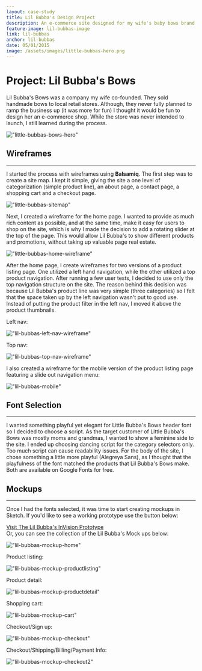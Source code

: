 ```yaml
---
layout: case-study
title: Lil Bubba's Design Project
description: An e-commerce site designed for my wife's baby bows brand. Work included wireframing, font selection, and responsive site design. This may be an older project but it nails the fundamentals of e-commerce.
feature-image: lil-bubbas-image
link: lil-bubbas
anchor: lil-bubbas
date: 05/01/2015
image: /assets/images/little-bubbas-hero.png
---
```


# Project: Lil Bubba's Bows

Lil Bubba's Bows was a company my wife co-founded. They sold handmade bows to local retail stores. Although, they never fully planned to ramp the business up (it was more for fun) I thought it would be fun to design her an e-commerce shop. While the store was never intended to launch, I still learned during the process.

!["little-bubbas-bows-hero"](/assets/images/lil-bubbas.png)

## Wireframes
---

I started the process with wireframes using **Balsamiq**.  The first step was to create a site map. I kept it simple, giving the site a one level of categorization (simple product line), an about page, a contact page, a shopping cart and a checkout page.

!["little-bubbas-sitemap"](/assets/images/lilbubbas-wireframe-sitemap.png)

Next, I created a wireframe for the home page. I wanted to provide as much rich content as possible, and at the same time, make it easy for users to shop on the site, which is why I made the decision to add a rotating slider at the top of the page. This would allow Lil Bubba's to show different products and promotions, without taking up valuable page real estate.

!["little-bubbas-home-wireframe"](/assets/images/lilbubbas-wireframe-home.png)

After the home page, I create wireframes for two versions of a product listing page. One utilized a left hand navigation, while the other utilized a top product navigation. After running a few user tests, I decided to use only the top navigation structure on the site. The reason behind this decision was because Lil Bubba's product line was very simple (three categories) so I felt that the space taken up by the left navigation wasn't put to good use. Instead of putting the product filter in the left nav, I moved it above the product thumbnails.

Left nav:

!["lil-bubbas-left-nav-wireframe"](/assets/images/lilbubbas-wireframe-productlisting1.png)

Top nav:

!["lil-bubbas-top-nav-wireframe"](/assets/images/lilbubbas-wireframe-productlisting2.png)

I also created a wireframe for the mobile version of the product listing page featuring a slide out navigation menu:

!["lil-bubbas-mobile"](/assets/images/lilbubbas-wireframe-mobile.png)

## Font Selection
---

I wanted something playful yet elegant for Little Bubba's Bows header font so I decided to choose a script. As the target customer of Little Bubba's Bows was mostly moms and grandmas, I wanted to show a feminine side to the site. I ended up choosing dancing script for the category selectors only. Too much script can cause readability issues. For the body of the site, I chose something a little more playful (Alegreya Sans), as I thought that the playfulness of the font matched the products that Lil Bubba's Bows make. Both are available on Google Fonts for free.

## Mockups
---

Once I had the fonts selected, it was time to start creating mockups in Sketch. If you'd like to see a working prototype use the button below:

<div class="case-button">
  <a href="https://invis.io/WV4YF3OHD#/115089785_Home_Page_Slide_2" target="_blank">
    <div class="learn-button">Visit The Lil Bubba's InVision Prototype</div>
  </a>
</div>
Or, you can see the collection of the Lil Bubba's Mock ups below:

!["lil-bubbas-mockup-home"](/assets/images/lilbubbas-mockup-home.png)

Product listing:

!["lil-bubbas-mockup-productlisting"](/assets/images/lilbubbas-mockup-productlisting.png)

Product detail:

!["lil-bubbas-mockup-productdetail"](/assets/images/lilbubbas-mockup-productdetail.png)

Shopping cart:

!["lil-bubbas-mockup-cart"](/assets/images/lilbubbas-mockup-cart.png)

Checkout/Sign up:

!["lil-bubbas-mockup-checkout"](/assets/images/lilbubbas-mockup-checkout.png)

Checkout/Shipping/Billing/Payment Info:

!["lil-bubbas-mockup-checkout2"](/assets/images/lilbubbas-mockup-checkout2.png)
